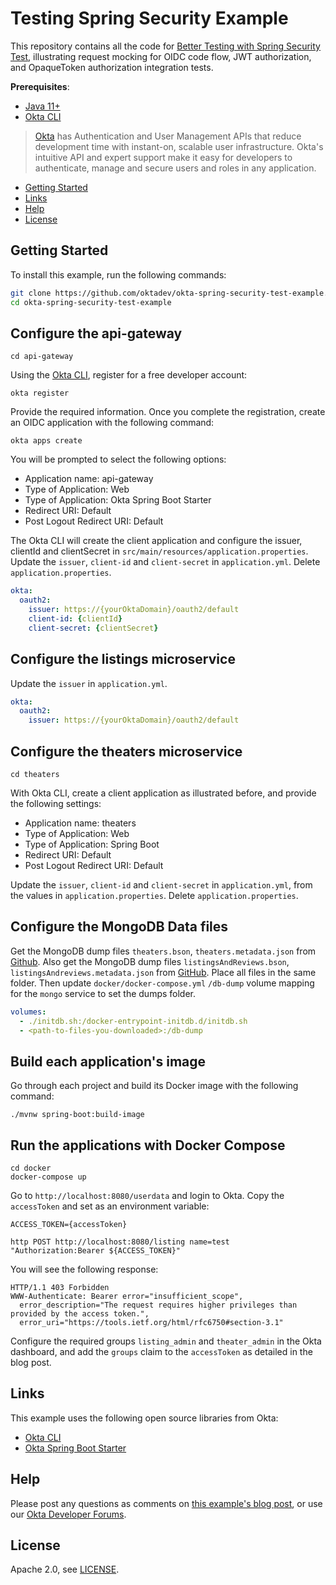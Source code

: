 # Testing Spring Security Example

This repository contains all the code for [Better Testing with Spring Security Test][blog], illustrating request mocking for OIDC code flow, JWT authorization, and OpaqueToken authorization integration tests.

**Prerequisites**:

- [Java 11+](https://openjdk.java.net/install/index.html)
- [Okta CLI](https://cli.okta.com/)

> [Okta](https://developer.okta.com/) has Authentication and User Management APIs that reduce development time with instant-on, scalable user infrastructure. Okta's intuitive API and expert support make it easy for developers to authenticate, manage and secure users and roles in any application.

* [Getting Started](#getting-started)
* [Links](#links)
* [Help](#help)
* [License](#license)

## Getting Started

To install this example, run the following commands:

```bash
git clone https://github.com/oktadev/okta-spring-security-test-example.git
cd okta-spring-security-test-example
```

## Configure the api-gateway

```shell
cd api-gateway
```

Using the [Okta CLI](https://cli.okta.com/), register for a free developer account:

```shell
okta register
```

Provide the required information. Once you complete the registration, create an OIDC application with the following command:

```shell
okta apps create
```

You will be prompted to select the following options:

- Application name: api-gateway
- Type of Application: Web
- Type of Application: Okta Spring Boot Starter
- Redirect URI: Default
- Post Logout Redirect URI: Default

The Okta CLI will create the client application and configure the issuer, clientId and clientSecret in `src/main/resources/application.properties`. Update the `issuer`, `client-id` and `client-secret` in `application.yml`. Delete `application.properties`.

```yaml
okta:
  oauth2:
    issuer: https://{yourOktaDomain}/oauth2/default
    client-id: {clientId}
    client-secret: {clientSecret}
```

## Configure the listings microservice

Update the `issuer` in `application.yml`.

```yaml
okta:
  oauth2:
    issuer: https://{yourOktaDomain}/oauth2/default
```

## Configure the theaters microservice

```shell
cd theaters
```

With Okta CLI, create a client application as illustrated before, and provide the following settings:

- Application name: theaters
- Type of Application: Web
- Type of Application: Spring Boot
- Redirect URI: Default
- Post Logout Redirect URI: Default

Update the `issuer`, `client-id` and `client-secret` in `application.yml`, from the values in `application.properties`. Delete `application.properties`.

## Configure the MongoDB Data files

Get the MongoDB dump files `theaters.bson`, `theaters.metadata.json` from [Github](https://github.com/huynhsamha/quick-mongo-atlas-datasets/tree/master/dump/sample_mflix). Also get the MongoDB dump files `listingsAndReviews.bson`, `listingsAndreviews.metadata.json` from [GitHub](https://github.com/huynhsamha/quick-mongo-atlas-datasets/tree/master/dump/sample_airbnb). Place all files in the same folder. Then update `docker/docker-compose.yml` `/db-dump` volume mapping for the `mongo` service to set the dumps folder.

```yaml
volumes:
  - ./initdb.sh:/docker-entrypoint-initdb.d/initdb.sh
  - <path-to-files-you-downloaded>:/db-dump
```

## Build each application's image

Go through each project and build its Docker image with the following command:

```shell
./mvnw spring-boot:build-image
```

## Run the applications with Docker Compose

```shell
cd docker
docker-compose up
```

Go to `http://localhost:8080/userdata` and login to Okta. Copy the `accessToken` and set as an environment variable:

```shell
ACCESS_TOKEN={accessToken}

http POST http://localhost:8080/listing name=test "Authorization:Bearer ${ACCESS_TOKEN}"
```

You will see the following response:
```
HTTP/1.1 403 Forbidden
WWW-Authenticate: Bearer error="insufficient_scope", 
  error_description="The request requires higher privileges than provided by the access token.", 
  error_uri="https://tools.ietf.org/html/rfc6750#section-3.1"
```

Configure the required groups `listing_admin` and `theater_admin` in the Okta dashboard, and add the `groups` claim to the `accessToken` as detailed in the blog post.

## Links

This example uses the following open source libraries from Okta:

* [Okta CLI](https://github.com/okta/okta-cli)
* [Okta Spring Boot Starter](https://github.com/okta/okta-spring-boot)

## Help

Please post any questions as comments on [this example's blog post][blog], or use our [Okta Developer Forums](https://devforum.okta.com/).

## License

Apache 2.0, see [LICENSE](LICENSE).

[blog]: https://developer.okta.com/blog/2021/05/19/spring-security-testing
